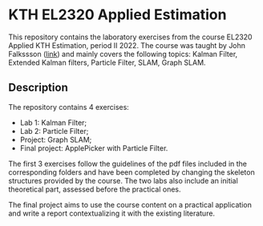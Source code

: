 # KTH EL2320 Applied Estimation
This repository contains the laboratory exercises from the course EL2320 Applied KTH Estimation, period II 2022. 
The course was taught by John Falkssson ([link](https://www.kth.se/student/kurser/kurs/EL2320?l=en)) and mainly covers the following topics: Kalman Filter, Extended Kalman filters, Particle Filter, SLAM, Graph SLAM.

## Description
The repository contains 4 exercises:
- Lab 1: Kalman Filter;
- Lab 2: Particle Filter;
- Project: Graph SLAM;
- Final project: ApplePicker with Particle Filter.

The first 3 exercises follow the guidelines of the pdf files included in the corresponding folders and have been completed by changing the skeleton structures provided by the course. The two labs also include an initial theoretical part, assessed before the practical ones.

The final project aims to use the course content on a practical application and write a report contextualizing it with the existing literature.